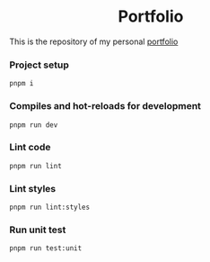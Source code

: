 <h1 align='center'>Portfolio</h1>

<p>This is the repository of my personal <a href='https://marcterradas.vercel.app'>portfolio</a></p>

### Project setup

```
pnpm i
```

### Compiles and hot-reloads for development

```
pnpm run dev
```

### Lint code

```
pnpm run lint
```

### Lint styles

```
pnpm run lint:styles
```

### Run unit test

```
pnpm run test:unit
```
